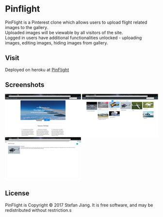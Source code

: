 # Pinflight
PinFlight is a Pinterest clone which allows users to upload flight related images to the gallery.  
Uploaded images will be viewable by all visitors of the site.  
Logged in users have additional functionalities unlocked - uploading images, editing images, hiding images from gallery.

## Visit
Deployed on heroku at  [PinFlight](https://pinflight.herokuapp.com/gallery)


## Screenshots
<img src="screenshots/homepage.png" alt="homepage" width="250">
<img src="screenshots/gallery.png" alt="gallery" width="250">
<img src="screenshots/info.png" alt="info" width="250">

## License
PinFlight is Copyright © 2017 Stefan Jiang. It is free software, and may be redistributed without restriction.s
